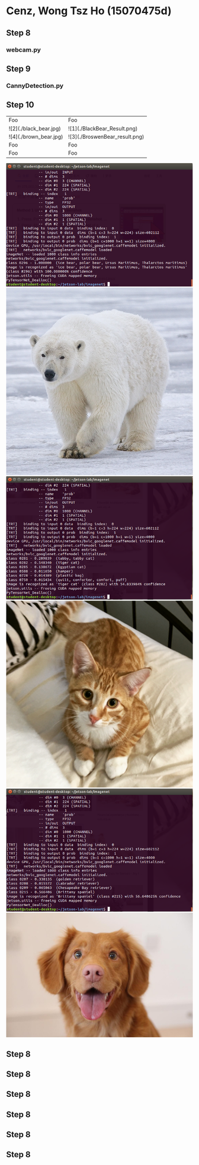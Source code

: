 # Cenz, Wong Tsz Ho (15070475d)
## Step 8
### webcam.py
## Step 9
### CannyDetection.py
## Step 10
<table>
    <tr>
        <td>Foo</td><td>Foo</td>
    </tr>
    <tr>
        <td>![2](./black_bear.jpg)</td><td>![1](./BlackBear_Result.png)</td>
    </tr>
      <tr>
        <td>![4](./brown_bear.jpg)</td><td>![3](./BroswenBear_result.png)</td>
    </tr>
      <tr>
        <td>Foo</td><td>Foo</td>
    </tr>
      <tr>
        <td>Foo</td><td>Foo</td>
    </tr>
</table>




![5](./PolarBearResult.png)
![6](./polar_bear.jpg)
![7](./cat.png)
![8](./cat.jpg)
![9](./dog.png)
![10](./dog.jpg)


## Step 8
## Step 8
## Step 8
## Step 8
## Step 8
## Step 8
